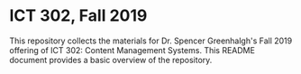 # ICT 302, Fall 2019
This repository collects the materials for Dr. Spencer Greenhalgh's Fall 2019 offering of ICT 302: Content Management Systems. This README document provides a basic overview of the repository. 